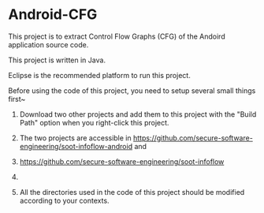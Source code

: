 # Android-CFG

This project is to extract Control Flow Graphs (CFG) of the Andoird application source code.

This project is written in Java.

Eclipse is the recommended platform to run this project.

Before using the code of this project, you need to setup several small things first~

1. Download two other projects and add them to this project with the "Build Path" option when you right-click this project.

2. The two projects are accessible in https://github.com/secure-software-engineering/soot-infoflow-android and 

3. https://github.com/secure-software-engineering/soot-infoflow

3. 

4. All the directories used in the code of this project should be modified according to your contexts.  
